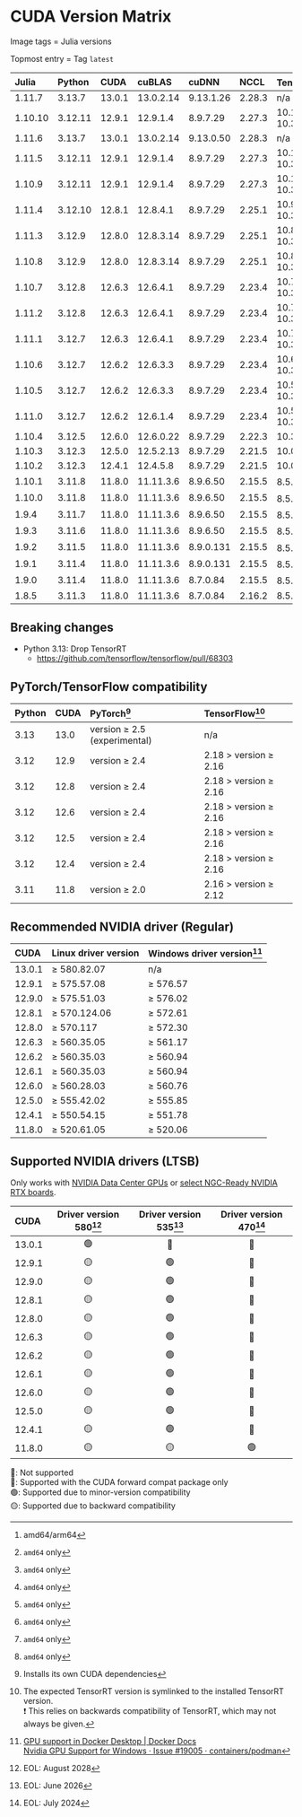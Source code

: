 # CUDA Version Matrix

Image tags = Julia versions

Topmost entry = Tag `latest`

| Julia   | Python  | CUDA   | cuBLAS    | cuDNN     | NCCL   | TensorRT[^1]             | Linux distro |
|:--------|:--------|:-------|:----------|:----------|:-------|:-------------------------|:-------------|
| 1.11.7  | 3.13.7  | 13.0.1 | 13.0.2.14 | 9.13.1.26 | 2.28.3 | n/a                      | Ubuntu 24.04 |
| 1.10.10 | 3.12.11 | 12.9.1 | 12.9.1.4  | 8.9.7.29  | 2.27.3 | 10.12.0.36/<br>10.3.0.26 | Ubuntu 22.04 |
| 1.11.6  | 3.13.7  | 13.0.1 | 13.0.2.14 | 9.13.0.50 | 2.28.3 | n/a                      | Ubuntu 24.04 |
| 1.11.5  | 3.12.11 | 12.9.1 | 12.9.1.4  | 8.9.7.29  | 2.27.3 | 10.12.0.36/<br>10.3.0.26 | Ubuntu 22.04 |
| 1.10.9  | 3.12.11 | 12.9.1 | 12.9.1.4  | 8.9.7.29  | 2.27.3 | 10.12.0.36/<br>10.3.0.26 | Ubuntu 22.04 |
| 1.11.4  | 3.12.10 | 12.8.1 | 12.8.4.1  | 8.9.7.29  | 2.25.1 | 10.9.0.34/<br>10.3.0.26  | Ubuntu 22.04 |
| 1.11.3  | 3.12.9  | 12.8.0 | 12.8.3.14 | 8.9.7.29  | 2.25.1 | 10.8.0.43/<br>10.3.0.26  | Ubuntu 22.04 |
| 1.10.8  | 3.12.9  | 12.8.0 | 12.8.3.14 | 8.9.7.29  | 2.25.1 | 10.8.0.43/<br>10.3.0.26  | Ubuntu 22.04 |
| 1.10.7  | 3.12.8  | 12.6.3 | 12.6.4.1  | 8.9.7.29  | 2.23.4 | 10.7.0.23/<br>10.3.0.26  | Ubuntu 22.04 |
| 1.11.2  | 3.12.8  | 12.6.3 | 12.6.4.1  | 8.9.7.29  | 2.23.4 | 10.7.0.23/<br>10.3.0.26  | Ubuntu 22.04 |
| 1.11.1  | 3.12.7  | 12.6.3 | 12.6.4.1  | 8.9.7.29  | 2.23.4 | 10.7.0.23/<br>10.3.0.26  | Ubuntu 22.04 |
| 1.10.6  | 3.12.7  | 12.6.2 | 12.6.3.3  | 8.9.7.29  | 2.23.4 | 10.6.0.26/<br>10.3.0.26  | Ubuntu 22.04 |
| 1.10.5  | 3.12.7  | 12.6.2 | 12.6.3.3  | 8.9.7.29  | 2.23.4 | 10.5.0.18/<br>10.3.0.26  | Ubuntu 22.04 |
| 1.11.0  | 3.12.7  | 12.6.2 | 12.6.1.4  | 8.9.7.29  | 2.23.4 | 10.5.0.18/<br>10.3.0.26  | Ubuntu 22.04 |
| 1.10.4  | 3.12.5  | 12.6.0 | 12.6.0.22 | 8.9.7.29  | 2.22.3 | 10.3.0.26                | Ubuntu 22.04 |
| 1.10.3  | 3.12.3  | 12.5.0 | 12.5.2.13 | 8.9.7.29  | 2.21.5 | 10.0.1.6                 | Ubuntu 22.04 |
| 1.10.2  | 3.12.3  | 12.4.1 | 12.4.5.8  | 8.9.7.29  | 2.21.5 | 10.0.1.6                 | Ubuntu 22.04 |
| 1.10.1  | 3.11.8  | 11.8.0 | 11.11.3.6 | 8.9.6.50  | 2.15.5 | 8.5.3[^2]                | Ubuntu 22.04 |
| 1.10.0  | 3.11.8  | 11.8.0 | 11.11.3.6 | 8.9.6.50  | 2.15.5 | 8.5.3[^2]                | Ubuntu 22.04 |
| 1.9.4   | 3.11.7  | 11.8.0 | 11.11.3.6 | 8.9.6.50  | 2.15.5 | 8.5.3[^2]                | Ubuntu 22.04 |
| 1.9.3   | 3.11.6  | 11.8.0 | 11.11.3.6 | 8.9.6.50  | 2.15.5 | 8.5.3[^2]                | Ubuntu 22.04 |
| 1.9.2   | 3.11.5  | 11.8.0 | 11.11.3.6 | 8.9.0.131 | 2.15.5 | 8.5.3[^2]                | Ubuntu 22.04 |
| 1.9.1   | 3.11.4  | 11.8.0 | 11.11.3.6 | 8.9.0.131 | 2.15.5 | 8.5.3[^2]                | Ubuntu 22.04 |
| 1.9.0   | 3.11.4  | 11.8.0 | 11.11.3.6 | 8.7.0.84  | 2.15.5 | 8.5.3[^2]                | Ubuntu 22.04 |
| 1.8.5   | 3.11.3  | 11.8.0 | 11.11.3.6 | 8.7.0.84  | 2.16.2 | 8.5.3                    | Ubuntu 20.04 |

[^1]: amd64/arm64
[^2]: `amd64` only

## Breaking changes

* Python 3.13: Drop TensorRT
  * <https://github.com/tensorflow/tensorflow/pull/68303>

## PyTorch/TensorFlow compatibility

| Python | CUDA | PyTorch[^3]                  | TensorFlow[^4]        |
|:-------|:-----|:-----------------------------|:----------------------|
| 3.13   | 13.0 | version ≥ 2.5 (experimental) | n/a                   |
| 3.12   | 12.9 | version ≥ 2.4                | 2.18 > version ≥ 2.16 |
| 3.12   | 12.8 | version ≥ 2.4                | 2.18 > version ≥ 2.16 |
| 3.12   | 12.6 | version ≥ 2.4                | 2.18 > version ≥ 2.16 |
| 3.12   | 12.5 | version ≥ 2.4                | 2.18 > version ≥ 2.16 |
| 3.12   | 12.4 | version ≥ 2.4                | 2.18 > version ≥ 2.16 |
| 3.11   | 11.8 | version ≥ 2.0                | 2.16 > version ≥ 2.12 |

[^3]: Installs its own CUDA dependencies  
[^4]: The expected TensorRT version is symlinked to the installed TensorRT
version.  
❗️ This relies on backwards compatibility of TensorRT, which may not always be
given.

## Recommended NVIDIA driver (Regular)

| CUDA   | Linux driver version | Windows driver version[^5] |
|:-------|:---------------------|:---------------------------|
| 13.0.1 | ≥ 580.82.07          | n/a                        |
| 12.9.1 | ≥ 575.57.08          | ≥ 576.57                   |
| 12.9.0 | ≥ 575.51.03          | ≥ 576.02                   |
| 12.8.1 | ≥ 570.124.06         | ≥ 572.61                   |
| 12.8.0 | ≥ 570.117            | ≥ 572.30                   |
| 12.6.3 | ≥ 560.35.05          | ≥ 561.17                   |
| 12.6.2 | ≥ 560.35.03          | ≥ 560.94                   |
| 12.6.1 | ≥ 560.35.03          | ≥ 560.94                   |
| 12.6.0 | ≥ 560.28.03          | ≥ 560.76                   |
| 12.5.0 | ≥ 555.42.02          | ≥ 555.85                   |
| 12.4.1 | ≥ 550.54.15          | ≥ 551.78                   |
| 11.8.0 | ≥ 520.61.05          | ≥ 520.06                   |

[^5]: [GPU support in Docker Desktop | Docker Docs](https://docs.docker.com/desktop/gpu/)  
[Nvidia GPU Support for Windows · Issue #19005 · containers/podman](https://github.com/containers/podman/issues/19005)

## Supported NVIDIA drivers (LTSB)

Only works with
[NVIDIA Data Center GPUs](https://resources.nvidia.com/l/en-us-gpu) or
[select NGC-Ready NVIDIA RTX boards](https://docs.nvidia.com/certification-programs/ngc-ready-systems/index.html).

| CUDA   | Driver version 580[^6] | Driver version 535[^7] | Driver version 470[^8] |
|:-------|:----------------------:|:----------------------:|:----------------------:|
| 13.0.1 | 🟢                      | 🔵                      | 🔴                      |
| 12.9.1 | 🟡                      | 🟢                      | 🔵                      |
| 12.9.0 | 🟡                      | 🟢                      | 🔵                      |
| 12.8.1 | 🟡                      | 🟢                      | 🔵                      |
| 12.8.0 | 🟡                      | 🟢                      | 🔵                      |
| 12.6.3 | 🟡                      | 🟢                      | 🔵                      |
| 12.6.2 | 🟡                      | 🟢                      | 🔵                      |
| 12.6.1 | 🟡                      | 🟢                      | 🔵                      |
| 12.6.0 | 🟡                      | 🟢                      | 🔵                      |
| 12.5.0 | 🟡                      | 🟢                      | 🔵                      |
| 12.4.1 | 🟡                      | 🟢                      | 🔵                      |
| 11.8.0 | 🟡                      | 🟡                      | 🟢                      |

🔴: Not supported  
🔵: Supported with the CUDA forward compat package only  
🟢: Supported due to minor-version compatibility  
🟡: Supported due to backward compatibility

[^6]: EOL: August 2028  
[^7]: EOL: June 2026  
[^8]: EOL: July 2024

